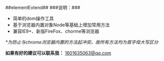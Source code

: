##elementExtend##
###说明：###
+ 简单的dom操作工具
+ 基于浏览器内置对象Node等基础上增加常用方法
+ 兼容IE9+、新版FireFox、chorme等浏览器

*\*为防止与chrome浏览器内置的方法起冲突，故所有方法均为首字母大写区分*

**如果有好的建议可以联系我：**
<1601635063@qq.com>
